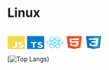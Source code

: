 # Linux

<div style="display: inline_block"><br>
  <img align="center" alt="Js" height="30" width="40" src="https://raw.githubusercontent.com/devicons/devicon/master/icons/javascript/javascript-plain.svg">
  <img align="center" alt="Ts" height="30" width="40" src="https://raw.githubusercontent.com/devicons/devicon/master/icons/typescript/typescript-plain.svg">
  <img align="center" alt="React" height="30" width="40" src="https://raw.githubusercontent.com/devicons/devicon/master/icons/react/react-original.svg">
  <img align="center" alt="HTML" height="30" width="40" src="https://raw.githubusercontent.com/devicons/devicon/master/icons/html5/html5-original.svg">
  <img align="center" alt="CSS" height="30" width="40" src="https://raw.githubusercontent.com/devicons/devicon/master/icons/css3/css3-original.svg">

  <picture>
<source 
  srcset="https://github-readme-stats.vercel.app/api?username=LinuxMystery00&show_icons=true&theme=dark"
  media="(prefers-color-scheme: dark)"
/>
<source
srcset="https://github-readme-stats.vercel.app/api?username=LinuxMystery00&show_icons=true"
media="(prefers-color-scheme: light), (prefers-color-scheme: no-preference)"
/>

[![Top Langs](https://github-readme-stats.vercel.app/api/top-langs/?username=anuraghazra&text_color-dracula&bg_color=000&title_color=000))
